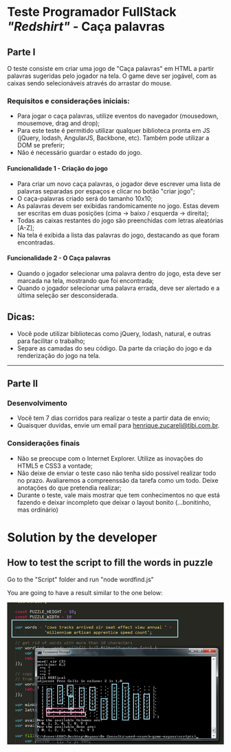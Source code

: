 # Teste Programador FullStack ***"Redshirt"*** - Caça palavras

## Parte I
O teste consiste em criar uma jogo de "Caça palavras" em HTML a partir palavras sugeridas pelo jogador na tela. O game deve ser jogável, com as caixas sendo selecionáveis através do arrastar do mouse.

### Requisitos e considerações iniciais:
  - Para jogar o caça palavras, utilize eventos do navegador (mousedown, mousemove, drag and drop);
  - Para este teste é permitido utilizar qualquer biblioteca pronta em JS (jQuery, lodash, AngularJS, Backbone, etc). Também pode utilizar a DOM se preferir;
  - Não é necessário guardar o estado do jogo.

#### Funcionalidade 1 - Criação do jogo
  - Para criar um novo caça palavras, o jogador deve escrever uma lista de palavras separadas por espaços e clicar no botão "criar jogo";
  - O caça-palavras criado será do tamanho 10x10;
  - As palavras devem ser exibidas randomicamente no jogo. Estas devem ser escritas em duas posiçöes (cima -> baixo / esquerda -> direita);
  - Todas as caixas restantes do jogo são preenchidas com letras aleatórias [A-Z];
  - Na tela é exibida a lista das palavras do jogo, destacando as que foram encontradas.

#### Funcionalidade 2 - O Caça palavras
  - Quando o jogador selecionar uma palavra dentro do jogo, esta deve ser marcada na tela, mostrando que foi encontrada;
  - Quando o jogador selecionar uma palavra errada, deve ser alertado e a última seleção ser desconsiderada.
  
## Dicas:
  - Você pode utilizar bibliotecas como jQuery, lodash, natural, e outras para facilitar o trabalho;
  - Separe as camadas do seu código. Da parte da criação do jogo e da renderização do jogo na tela.
--------------------


## Parte II

### Desenvolvimento
  - Você tem 7 dias corridos para realizar o teste a partir data de envio;
  - Quaisquer duvidas, envie um email para henrique.zucareli@tibi.com.br.

### Considerações finais
  - Não se preocupe com o Internet Explorer. Utilize as inovações do HTML5 e CSS3 a vontade;
  - Não deixe de enviar o teste caso não tenha sido possível realizar todo no prazo. Avaliaremos a compreenssão da tarefa como um todo. Deixe anotações do que pretendia realizar;
  - Durante o teste, vale mais mostrar que tem conhecimentos no que está fazendo e deixar incompleto que deixar o layout bonito (...bonitinho, mas ordinário)
 
# Solution by the developer

## How to test the script to fill the words in puzzle

Go to the "Script" folder and run "node wordfind.js"

You are going to have a result similar to the one below:

![Filling words in puzzle](images/fillingWordsInPuzzle.png?raw=true "Filling words in puzzle")